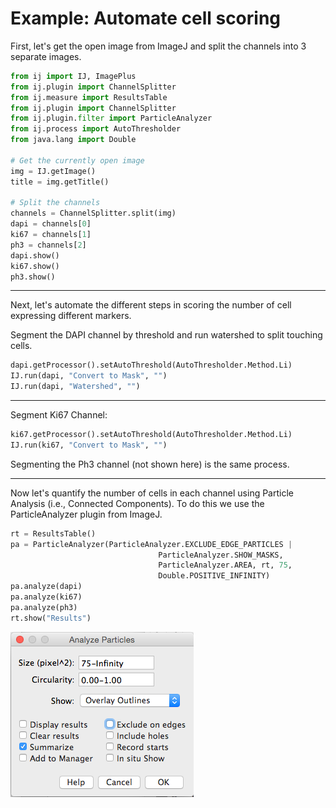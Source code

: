 # Example: Automate cell scoring

First, let's get the open image from ImageJ and split the channels into 3 separate images. 

```python
from ij import IJ, ImagePlus
from ij.plugin import ChannelSplitter
from ij.measure import ResultsTable
from ij.plugin import ChannelSplitter
from ij.plugin.filter import ParticleAnalyzer
from ij.process import AutoThresholder
from java.lang import Double

# Get the currently open image
img = IJ.getImage()
title = img.getTitle()

# Split the channels
channels = ChannelSplitter.split(img)
dapi = channels[0]
ki67 = channels[1]
ph3 = channels[2]
dapi.show()
ki67.show()
ph3.show()
```

---
Next, let's automate the different steps in scoring the number of cell expressing different markers.

Segment the DAPI channel by threshold and run watershed to split touching cells.

```python
dapi.getProcessor().setAutoThreshold(AutoThresholder.Method.Li)
IJ.run(dapi, "Convert to Mask", "")
IJ.run(dapi, "Watershed", "")
```

---
Segment Ki67 Channel:

```python
ki67.getProcessor().setAutoThreshold(AutoThresholder.Method.Li)
IJ.run(ki67, "Convert to Mask", "")
```
Segmenting the Ph3 channel (not shown here) is the same process.

---
Now let's quantify the number of cells in each channel using Particle Analysis (i.e., Connected Components). To do this we use the ParticleAnalyzer plugin from ImageJ.

```python
rt = ResultsTable()
pa = ParticleAnalyzer(ParticleAnalyzer.EXCLUDE_EDGE_PARTICLES |
                          		 ParticleAnalyzer.SHOW_MASKS,
                          		 ParticleAnalyzer.AREA, rt, 75, 
                          		 Double.POSITIVE_INFINITY)
pa.analyze(dapi)
pa.analyze(ki67)
pa.analyze(ph3)
rt.show("Results")
```

![See if you can recognise some of the things we initiate in the ParticleAnalyzer in this dialog we used in manual interactive procedure.](../images/demo3/analyze_parts.png)
